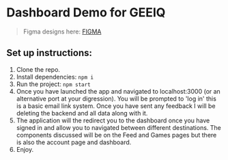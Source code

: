 # Dashboard Demo for GEEIQ

> Figma designs here: [FIGMA](https://www.figma.com/file/jA79YBQQ0suRaOba8ncpAW/Dashboard-Demo?node-id=0%3A1)

## Set up instructions:

1. Clone the repo.
2. Install dependencies: 
    ``
        npm i
    ``
3. Run the project:
    ``
        npm start
    ``
4. Once you have launched the app and navigated to localhost:3000 (or an alternative port at your digression). You will be prompted to 'log in' this is a basic email link system. Once you have sent any feedback I will be deleting the backend and all data along with it.
5. The application will the redirect you to the dashboard once you have signed in and allow you to navigated between different destinations. The components discussed will be on the Feed and Games pages but there is also the account page and dashboard.
6. Enjoy.